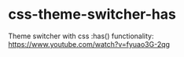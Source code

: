 # css-theme-switcher-has
Theme switcher with css :has() functionality: https://www.youtube.com/watch?v=fyuao3G-2qg
